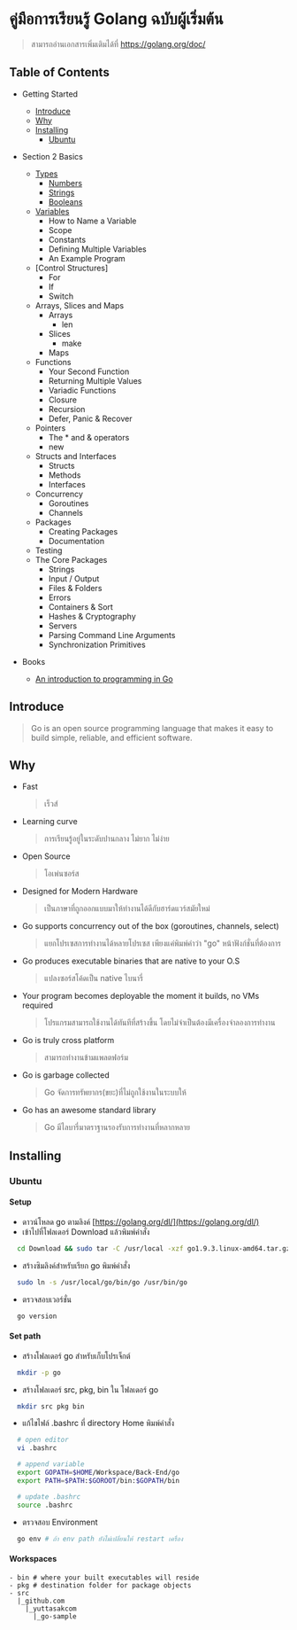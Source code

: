 ﻿# คู่มือการเรียนรู้ Golang ฉบับผู้เริ่มต้น

> สามารถอ่านเอกสารเพิ่มเติมได้ที่ https://golang.org/doc/

## Table of Contents

- Getting Started

  - [Introduce](#introduce)
  - [Why](#why)
  - [Installing](#installing)
    - [Ubuntu](#ubuntu)

- Section 2 Basics

  - [Types](#types)
    - [Numbers](#numbers)
    - [Strings](#strings)
    - [Booleans](#booleans)
  - [Variables](#variables)
    - How to Name a Variable
    - Scope
    - Constants
    - Defining Multiple Variables
    - An Example Program
  - [Control Structures]
    - For
    - If
    - Switch
  - Arrays, Slices and Maps
    - Arrays
      - len
    - Slices
      - make
    - Maps
  - Functions
    - Your Second Function
    - Returning Multiple Values
    - Variadic Functions
    - Closure
    - Recursion
    - Defer, Panic & Recover
  - Pointers
    - The \* and & operators
    - new
  - Structs and Interfaces
    - Structs
    - Methods
    - Interfaces
  - Concurrency
    - Goroutines
    - Channels
  - Packages
    - Creating Packages
    - Documentation
  - Testing
  - The Core Packages
    - Strings
    - Input / Output
    - Files & Folders
    - Errors
    - Containers & Sort
    - Hashes & Cryptography
    - Servers
    - Parsing Command Line Arguments
    - Synchronization Primitives

- Books
  - [An introduction to programming in Go](https://www.golang-book.com/books/intro)

## Introduce

> Go is an open source programming language that makes it easy to build simple, reliable, and efficient software.

## Why

- Fast
  > เร็วส์
- Learning curve
  > การเรียนรู้อยู่ในระดับปานกลาง ไม่ยาก ไม่ง่าย
- Open Source
  > โอเพ่นซอร์ส
- Designed for Modern Hardware
  > เป็นภาษาที่ถูกออกแบบมาให้ทำงานได้ดีกับฮาร์ดแวร์สมัยใหม่
- Go supports concurrency out of the box (goroutines, channels, select)
  > แยกโปรเซสการทำงานได้หลายโปรเซส เพียงแค่พิมพ์คำว่า "go" หน้าฟังก์ชั่นที่ต้องการ
- Go produces executable binaries that are native to your O.S
  > แปลงซอร์สโค้ดเป็น native ไบนารี่
- Your program becomes deployable the moment it builds, no VMs required
  > โปรแกรมสามารถใช้งานได้ทันทีที่สร้างขึ้น โดยไม่จำเป็นต้องมีเครื่องจำลองการทำงาน
- Go is truly cross platform
  > สามารถทำงานข้ามแพลตฟอร์ม
- Go is garbage collected
  > Go จัดการทรัพยากร(ขยะ)ที่ไม่ถูกใช้งานในระบบให้
- Go has an awesome standard library
  > Go มีไลบารี่มาตราฐานรองรับการทำงานที่หลากหลาย

## Installing

### Ubuntu

#### Setup

- ดาวน์โหลด go ตามลิงค์ [https://golang.org/dl/](https://golang.org/dl/)
- เข้าไปที่โฟลเดอร์ Download แล้วพิมพ์คำสั่ง

```bash
  cd Download && sudo tar -C /usr/local -xzf go1.9.3.linux-amd64.tar.gz
```

- สร้างซิมลิงค์สำหรับเรียก go พิมพ์คำสั่ง

```bash
  sudo ln -s /usr/local/go/bin/go /usr/bin/go
```

- ตรวจสอบเวอร์ชั่น

```bash
  go version
```

#### Set path

- สร้างโฟลเดอร์ go สำหรับเก็บโปรเจ็กต์

```bash
  mkdir -p go
```

- สร้างโฟลเดอร์ src, pkg, bin ใน โฟลเดอร์ go

```bash
  mkdir src pkg bin
```

- แก้ไขไฟล์ .bashrc ที่ directory Home พิมพ์คำสั่ง

```bash
  # open editor
  vi .bashrc

  # append variable
  export GOPATH=$HOME/Workspace/Back-End/go
  export PATH=$PATH:$GOROOT/bin:$GOPATH/bin

  # update .bashrc
  source .bashrc
```

- ตรวจสอบ Environment

```bash
  go env # ถ้า env path ยังไม่เปลี่ยนให้ restart เครื่อง
```

#### Workspaces

```
- bin # where your built executables will reside
- pkg # destination folder for package objects
- src
  |_github.com
    |_yuttasakcom
      |_go-sample
```
